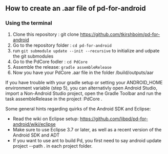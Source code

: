 ## How to create an .aar file of pd-for-android

### Using the terminal

1. Clone this repository : git clone https://github.com/tkirshboim/pd-for-android
2. Go to the repository folder : `cd pd-for-android`
3. run `git submodule update --init --recursive` to initialize and udpate the git submodules
4. Go to the PdCore fodler : `cd PdCore`
5. Assemble the release: `gradle assembleRelease`
6. Now you have your PdCore .aar file in the folder /build/outputs/aar

If you have trouble with your gradle setup or setting your ANDROID_HOME environment variable (step 5), you can alternativly open Android Studio, import a Non-Android Studio project, open the Gradle Toolbar and run the task assembleRelease in the project :PdCore .

Some general hints regarding quirks of the Android SDK and Eclipse:

 * Read the wiki on Eclipse setup:
     https://github.com/libpd/pd-for-android/wiki/eclipse
 * Make sure to use Eclipse 3.7 or later, as well as a recent version of the
   Android SDK and ADT
 * If you want to use ant to build Pd, you first need to say
     android update project --path .
   in each project folder.

